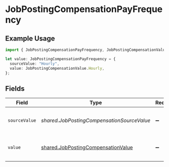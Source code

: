 # JobPostingCompensationPayFrequency

## Example Usage

```typescript
import { JobPostingCompensationPayFrequency, JobPostingCompensationValue } from "@stackone/stackone-client-ts/sdk/models/shared";

let value: JobPostingCompensationPayFrequency = {
  sourceValue: "Hourly",
  value: JobPostingCompensationValue.Hourly,
};
```

## Fields

| Field                                                                                           | Type                                                                                            | Required                                                                                        | Description                                                                                     | Example                                                                                         |
| ----------------------------------------------------------------------------------------------- | ----------------------------------------------------------------------------------------------- | ----------------------------------------------------------------------------------------------- | ----------------------------------------------------------------------------------------------- | ----------------------------------------------------------------------------------------------- |
| `sourceValue`                                                                                   | *shared.JobPostingCompensationSourceValue*                                                      | :heavy_minus_sign:                                                                              | The source value of the pay frequency.                                                          | Hourly                                                                                          |
| `value`                                                                                         | [shared.JobPostingCompensationValue](../../../sdk/models/shared/jobpostingcompensationvalue.md) | :heavy_minus_sign:                                                                              | The pay frequency of the job postings.                                                          | hourly                                                                                          |
